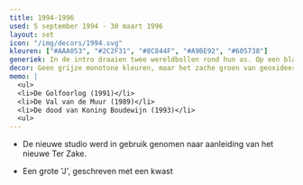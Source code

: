 ```yaml
---
title: 1994-1996
used: 5 september 1994 - 30 maart 1996
layout: set
icon: "/img/decors/1994.svg"
kleuren: ["#AAA053", "#2C2F31", "#8C844F", "#A9BE92", "#605738"]
generiek: In de intro draaien twee wereldbollen rond hun as. Op een blauwe achtergrond verschijnen als jaloeziën nieuwsbeelden. Op het eind verschijnt een cijfercombinatie waarbij elk cijfer snel van getal wisselt. Op het einde wisselt het cijfer naar een getal. Zo verschijnt karakter per karakter 'JOURNAAL'.
decor: Geen grijze monotone kleuren, maar het zache groen van geoxideerd koper gecombineerd met de kleur van bleek leder. Een groene kronkelende lichtlijn, 'de beek', scheidt de twee ankers. Als snel werd duidelijk dat het niet om de meest geschikte vormgeving ging.
memo: |
  <ul>
  <li>De Golfoorlog (1991)</li>
  <li>De Val van de Muur (1989)</li>
  <li>De dood van Koning Boudewijn (1993)</li>
  <ul>
---
```


* De nieuwe studio werd in gebruik genomen naar aanleiding van het nieuwe Ter Zake.

* Een grote 'J', geschreven met een kwast
